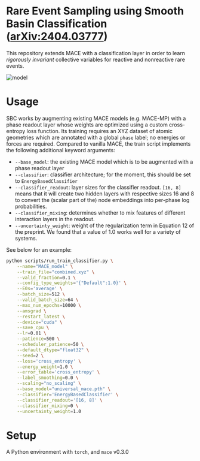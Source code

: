 # Rare Event Sampling using Smooth Basin Classification ([arXiv:2404.03777](https://arxiv.org/abs/2404.03777))

This repository extends MACE with a classification layer in order to learn *rigorously invariant* collective variables for reactive and nonreactive rare events.

![model](https://github.com/user-attachments/assets/403a75fb-849f-42b6-9f95-44c161278766)

# Usage

SBC works by augmenting existing MACE models (e.g. MACE-MP) with a phase readout layer whose weights are optimized using a custom cross-entropy loss function. Its training requires an XYZ dataset of atomic geometries which are annotated with a global `phase` label; no energies or forces are required. Compared to vanilla MACE, the train script implements the following additional keyword arguments:

- `--base_model`: the existing MACE model which is to be augmented with a phase readout layer
- `--classifier`: classifier architecture; for the moment, this should be set to `EnergyBasedClassifier`
- `--classifier_readout`: layer sizes for the classifier readout. `[16, 8]` means that it will create two hidden layers with respective sizes 16 and 8 to convert the (scalar part of the) node embeddings into per-phase log probabilities.
- `--classifier_mixing`: determines whether to mix features of different interaction layers in the readout.
- `--uncertainty_weight`: weight of the regularization term in Equation 12 of the preprint. We found that a value of 1.0 works well for a variety of systems.

See below for an example:
```sh
python scripts/run_train_classifier.py \
    --name="MACE_model" \
    --train_file="combined.xyz" \
    --valid_fraction=0.1 \
    --config_type_weights='{"Default":1.0}' \
    --E0s='average' \
    --batch_size=512 \
    --valid_batch_size=64 \
    --max_num_epochs=10000 \
    --amsgrad \
    --restart_latest \
    --device="cuda" \
    --save_cpu \
    --lr=0.01 \
    --patience=500 \
    --scheduler_patience=50 \
    --default_dtype="float32" \
    --seed=2 \
    --loss='cross_entropy' \
    --energy_weight=1.0 \
    --error_table='cross_entropy' \
    --label_smoothing=0.0 \
    --scaling="no_scaling" \
    --base_model="universal_mace.pth" \
    --classifier='EnergyBasedClassifier' \
    --classifier_readout='[16, 8]' \
    --classifier_mixing=0 \
    --uncertainty_weight=1.0

```

# Setup
A Python environment with `torch`, and `mace` v0.3.0
